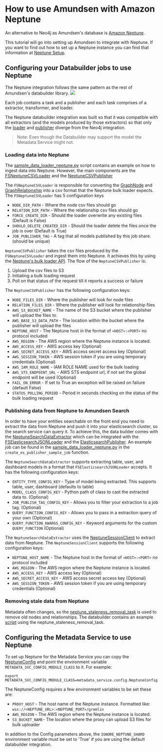 # How to use Amundsen with Amazon Neptune

An alternative to Neo4j as Amundsen's database is [Amazon Neptune](https://docs.aws.amazon.com/neptune/latest/userguide/intro.html).

This tutorial will go into setting up Amundsen to integrate with Neptune. If you want to find out how to set up a
Neptune instance you can find that information at [Neptune Setup](https://docs.aws.amazon.com/neptune/latest/userguide/neptune-setup.html).

## Configuring your Databuilder jobs to use Neptune

The Neptune integration follows the same pattern as the rest of Amundsen's databuilder library.
<img src="https://raw.githubusercontent.com/amundsen-io/amundsendatabuilder/master/docs/assets/AmundsenDataBuilder.png"/>

Each job contains a task and a publisher and each task comprises of a extractor, transformer, and loader.

The Neptune databuilder integration was built so that it was compatible with all extractors 
(and the models produced by those extractors) so that only the [loader](https://github.com/amundsen-io/amundsen/blob/main/databuilder/databuilder/loader/file_system_neptune_csv_loader.py) 
and [publisher](https://github.com/amundsen-io/amundsen/blob/main/databuilder/databuilder/publisher/neptune_csv_publisher.py)
diverge from the Neo4j integration.

> Note: Even though the Databuilder may support the model the Metadata Service might not.  

### Loading data into Neptune

The [sample_data_loader_neptune.py](https://github.com/amundsen-io/amundsen/blob/main/databuilder/example/scripts/sample_data_loader_neptune.py)
script contains an example on how to ingest data into Neptune. However, the main components are the 
[FSNeptuneCSVLoader](https://github.com/amundsen-io/amundsen/blob/main/databuilder/databuilder/loader/file_system_neptune_csv_loader.py)
and the [NeptuneCSVPublisher](https://github.com/amundsen-io/amundsen/blob/main/databuilder/databuilder/publisher/neptune_csv_publisher.py)

The `FSNeptuneCSVLoader` is responsible for converting the [GraphNode](https://github.com/amundsen-io/amundsen/blob/main/databuilder/databuilder/models/graph_node.py)
and [GraphRelationship](https://github.com/amundsen-io/amundsen/blob/main/databuilder/databuilder/models/graph_relationship.py)
 into a csv format that the Neptune bulk loader expects. The `FSNeptuneCSVLoader` has 5 configuration keys

* `NODE_DIR_PATH` - Where the node csv files should go
* `RELATION_DIR_PATH` - Where the relationship csv files should go
* `FORCE_CREATE_DIR` - Should the loader overwrite any existing files (Default is False)
* `SHOULD_DELETE_CREATED_DIR` - Should the loader delete the files once the job is over (Default is True)
* `JOB_PUBLISHER_TAG` - A tag that all models published by this job share. (should be unique)

`NeptuneCSVPublisher` takes the csv files produced by the `FSNeptuneCSVLoader` and ingest them into 
Neptune. It achieves this by using the [Neptune's bulk loader API](https://docs.aws.amazon.com/neptune/latest/userguide/bulk-load.html).
The flow of the `NeptuneCSVPublisher` is:

1. Upload the csv files to S3
2. Initiating a bulk loading request
3. Poll on that status of the request till it reports a success or failure

The `NeptuneCSVPublisher` has the following configuration keys:

* `NODE_FILES_DIR` - Where the publisher will look for node files
* `RELATION_FILES_DIR` - Where the publisher will look for relationship files
* `AWS_S3_BUCKET_NAME` - The name of the S3 bucket where the publisher will upload the files to.
* `AWS_BASE_S3_DATA_PATH` - The location within the bucket where the publisher will upload the files
* `NEPTUNE_HOST` - The Neptune host in the format of `<HOST>:<PORT>` no protocol included
* `AWS_REGION` - The AWS region where the Neptune instance is located.
* `AWS_ACCESS_KEY` - AWS access key (Optional)
* `AWS_SECRET_ACCESS_KEY` - AWS access secret access key (Optional)
* `AWS_SESSION_TOKEN` - AWS session token if you are using temporary credentials (Optional)
* `AWS_IAM_ROLE_NAME` - IAM ROLE NAME used for the bulk loading
* `AWS_STS_ENDPOINT_URL` - AWS STS endpoint url, if not set the global endpoint will be used (Optional)
* `FAIL_ON_ERROR` - If set to True an exception will be raised on failure (default False)
* `STATUS_POLLING_PERIOD` - Period in seconds checking on the status of the bulk loading request

### Publishing data from Neptune to Amundsen Search

In order to have your entities searchable on the front end you need to extract the data from Neptune and push it
into your elasticsearch cluster, so the search service can query it. To achieve this, the data builder comes with the
[NeptuneSearchDataExtractor](https://github.com/amundsen-io/amundsen/blob/main/databuilder/databuilder/extractor/neptune_search_data_extractor.py)
which can be integrated with the [FSElasticsearchJSONLoader](https://github.com/amundsen-io/amundsen/blob/main/databuilder/databuilder/loader/file_system_elasticsearch_json_loader.py)
and the [ElasticsearchPublisher](https://github.com/amundsen-io/amundsen/blob/main/databuilder/databuilder/publisher/elasticsearch_publisher.py).
An example job can be found in the [sample_data_loader_neptune.py](https://github.com/amundsen-io/amundsen/blob/main/databuilder/example/scripts/sample_data_loader_neptune.py) 
in the `create_es_publisher_sample_job` function.

The `NeptuneSearchDataExtractor` supports extracting table, user, and dashboard models in a format that 
`FSElasticsearchJSONLoader` accepts. It has the following configuration keys:

* `ENTITY_TYPE_CONFIG_KEY` - Type of model being extracted. This supports table, user, dashboard (defaults to table)
* `MODEL_CLASS_CONFIG_KEY` - Python path of class to cast the extracted data to. (Optional)
* `JOB_PUBLISH_TAG_CONFIG_KEY` - Allows you to filter your extraction to a job tag. (Optional)
* `QUERY_FUNCTION_CONFIG_KEY` - Allows you to pass in a extraction query of your own (Optional)
* `QUERY_FUNCTION_KWARGS_CONFIG_KEY` - Keyword arguments for the custom `QUERY_FUNCTION` (Optional)

The `NeptuneSearchDataExtractor` uses the 
[NeptuneSessionClient](https://github.com/amundsen-io/amundsen/blob/main/databuilder/databuilder/clients/neptune_client.py) 
to extract data from Neptune.
The `NeptuneSessionClient` supports the following configuration keys:

* `NEPTUNE_HOST_NAME` - The Neptune host in the format of `<HOST>:<PORT>` no protocol included
* `AWS_REGION` - The AWS region where the Neptune instance is located.
* `AWS_ACCESS_KEY` - AWS access key (Optional)
* `AWS_SECRET_ACCESS_KEY` - AWS access secret access key (Optional)
* `AWS_SESSION_TOKEN` - AWS session token if you are using temporary credentials (Optional)

### Removing stale data from Neptune

Metadata often changes, so the [neptune_staleness_removal_task](https://github.com/amundsen-io/amundsen/blob/main/databuilder/databuilder/task/neptune_staleness_removal_task.py)
 is used to remove old nodes and relationships. The databuilder contains an example [script](https://github.com/amundsen-io/amundsen/blob/main/databuilder/example/scripts/sample_neptune_data_cleanup_job.py)
using the neptune_staleness_removal_task. 

## Configuring the Metadata Service to use Neptune

To set up Neptune for the Metadata Service you can copy the 
[NeptuneConfig](https://github.com/amundsen-io/amundsen/blob/main/metadata/metadata_service/config.py) and 
point the environment variable `METADATA_SVC_CONFIG_MODULE_CLASS` to it. For example:

```
export METADATA_SVC_CONFIG_MODULE_CLASS=metadata_service.config.NeptuneConfig
```

The NeptuneConfig requires a few environment variables to be set these are:

* `PROXY_HOST` - The host name of the Neptune instance. Formatted like: `wss://<NEPTUNE_URL>:<NEPTUNE_PORT>/gremlin`
* `AWS_REGION` - The AWS region where the Neptune instance is located.
* `S3_BUCKET_NAME`- The location where the proxy can upload S3 files for bulk uploader

In addition to the Config parameters above, the `IGNORE_NEPTUNE_SHARD` environment variable must be set to 'True'
if you are using the default databuilder integration.
